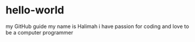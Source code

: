 # hello-world
my GitHub guide
my name is Halimah i have passion for coding and love to be a computer programmer
